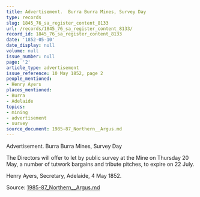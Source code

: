 ```yaml
---
title: Advertisement.  Burra Burra Mines, Survey Day
type: records
slug: 1845_76_sa_register_content_8133
url: /records/1845_76_sa_register_content_8133/
record_id: 1845_76_sa_register_content_8133
date: '1852-05-10'
date_display: null
volume: null
issue_number: null
page: '2'
article_type: advertisement
issue_reference: 10 May 1852, page 2
people_mentioned:
- Henry Ayers
places_mentioned:
- Burra
- Adelaide
topics:
- mining
- advertisement
- survey
source_document: 1985-87_Northern__Argus.md
---
```


Advertisement.  Burra Burra Mines, Survey Day

The Directors will offer to let by public survey at the Mine on Thursday 20 May, a number of tutwork bargains and tribute pitches, to expire on 22 July.

Henry Ayers, Secretary, Adelaide, 4 May 1852.

Source: [1985-87_Northern__Argus.md](/downloads/markdown/1985-87_Northern__Argus.md)
